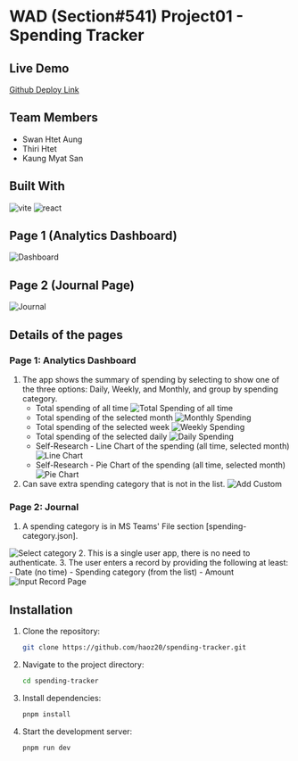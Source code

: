 # WAD (Section#541) Project01 - Spending Tracker

## Live Demo
[Github Deploy Link](https://haoz20.github.io/spending-tracker/)

## Team Members
- Swan Htet Aung
- Thiri Htet
- Kaung Myat San



## Built With
![vite](public/vite.svg)
![react](src/assets/react.svg)

## Page 1 (Analytics Dashboard)
![Dashboard](src/assets/screenshots/dashboard.png)

## Page 2 (Journal Page)
![Journal](src/assets/screenshots/journal.png)


## Details of the pages
### Page 1: Analytics Dashboard
1. The app shows the summary of spending by selecting to show one of the three options: Daily, Weekly, and Monthly, and group by spending category.
   - Total spending of all time
   ![Total Spending of all time](src/assets/screenshots/all_time_spending.png)
   - Total spending of the selected month
   ![Monthly Spending](src/assets/screenshots/monthly_spending.png)
   - Total spending of the selected week
   ![Weekly Spending](src/assets/screenshots/weekly_spending.png)
   - Total spending of the selected daily
   ![Daily Spending](src/assets/screenshots/daily_spending.png)
   - Self-Research - Line Chart of the spending (all time, selected month)
   ![Line Chart](src/assets/screenshots/line_chart.png)
   - Self-Research - Pie Chart of the spending (all time, selected month)
   ![Pie Chart](src/assets/screenshots/pie_chart.png)
2. Can save extra spending category that is not in the list.
![Add Custom](src/assets/screenshots/custom_category.png)




### Page 2: Journal
1. A spending category is in MS Teams' File section [spending-category.json].
<img src="src/assets/screenshots/select_category.png" alt="Select category"/>
2. This is a single user app, there is no need to authenticate.
3. The user enters a record by providing the following at least:
   - Date (no time)
   - Spending category (from the list)
   - Amount
<img src="src/assets/screenshots/journal_page.png" alt="Input Record Page"/>



## Installation
1. Clone the repository:
   ```bash
   git clone https://github.com/haoz20/spending-tracker.git
   ```
2. Navigate to the project directory:
   ```bash
   cd spending-tracker
   ```
3. Install dependencies:
   ```bash
   pnpm install
   ```
4. Start the development server:
   ```bash
   pnpm run dev
   ```


